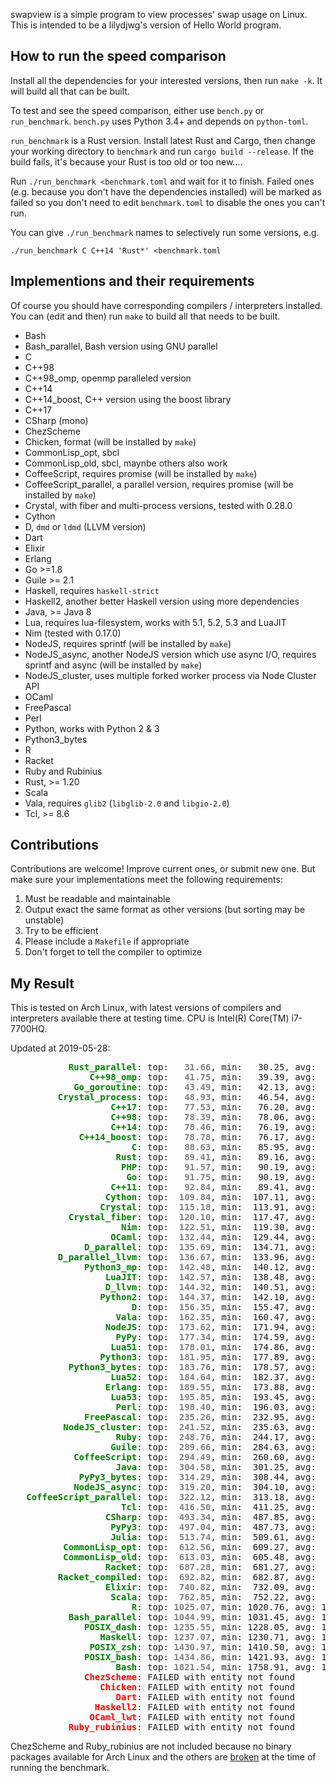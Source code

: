 swapview is a simple program to view processes' swap usage on Linux. This is intended to be a lilydjwg's version of Hello World program.

How to run the speed comparison
----

Install all the dependencies for your interested versions, then run `make -k`. It will build all that can be built.

To test and see the speed comparison, either use `bench.py` or `run_benchmark`. `bench.py` uses Python 3.4+ and depends on `python-toml`.

`run_benchmark` is a Rust version. Install latest Rust and Cargo, then change your working directory to `benchmark` and run `cargo build --release`. If the build fails, it's because your Rust is too old or too new....

Run `./run_benchmark <benchmark.toml` and wait for it to finish. Failed ones (e.g. because you don't have the dependencies installed) will be marked as failed so you don't need to edit `benchmark.toml` to disable the ones you can't run.

You can give `./run_benchmark` names to selectively run some versions, e.g.

    ./run_benchmark C C++14 'Rust*' <benchmark.toml

Implementions and their requirements
----

Of course you should have corresponding compilers / interpreters installed.
You can (edit and then) run `make` to build all that needs to be built.

* Bash
* Bash_parallel, Bash version using GNU parallel
* C
* C++98
* C++98_omp, openmp paralleled version
* C++14
* C++14_boost, C++ version using the boost library
* C++17
* CSharp (mono)
* ChezScheme
* Chicken, format (will be installed by `make`)
* CommonLisp_opt, sbcl
* CommonLisp_old, sbcl, maynbe others also work
* CoffeeScript, requires promise (will be installed by `make`)
* CoffeeScript_parallel, a parallel version, requires promise (will be installed by `make`)
* Crystal, with fiber and multi-process versions, tested with 0.28.0
* Cython
* D, `dmd` or `ldmd` (LLVM version)
* Dart
* Elixir
* Erlang
* Go >=1.8
* Guile >= 2.1
* Haskell, requires `haskell-strict`
* Haskell2, another better Haskell version using more dependencies
* Java, >= Java 8
* Lua, requires lua-filesystem, works with 5.1, 5.2, 5.3 and LuaJIT
* Nim (tested with 0.17.0)
* NodeJS, requires sprintf (will be installed by `make`)
* NodeJS_async, another NodeJS version which use async I/O, requires sprintf and async (will be installed by `make`)
* NodeJS_cluster, uses multiple forked worker process via Node Cluster API
* OCaml
* FreePascal
* Perl
* Python, works with Python 2 & 3
* Python3_bytes
* R
* Racket
* Ruby and Rubinius
* Rust, >= 1.20
* Scala
* Vala, requires `glib2` (`libglib-2.0` and `libgio-2.0`)
* Tcl, >= 8.6

Contributions
----

Contributions are welcome! Improve current ones, or submit new one. But make
sure your implementations meet the following requirements:

1. Must be readable and maintainable
2. Output exact the same format as other versions (but sorting may be
   unstable)
3. Try to be efficient
4. Please include a `Makefile` if appropriate
5. Don't forget to tell the compiler to optimize

My Result
----

This is tested on Arch Linux, with latest versions of compilers and interpreters available there at testing time. CPU is Intel(R) Core(TM) i7-7700HQ.

Updated at 2019-05-28:

<pre>
<span style="font-weight:bold;color:green;">           Rust_parallel</span>: top: <span style="font-weight:bold;color:gray;">  31.66</span>, min:   30.25, avg:   34.20, max:   39.98, mdev:    2.93, cnt:  20
<span style="font-weight:bold;color:green;">               C++98_omp</span>: top: <span style="font-weight:bold;color:gray;">  41.75</span>, min:   39.39, avg:   44.87, max:   52.22, mdev:    3.67, cnt:  20
<span style="font-weight:bold;color:green;">            Go_goroutine</span>: top: <span style="font-weight:bold;color:gray;">  43.49</span>, min:   42.13, avg:   45.84, max:   58.78, mdev:    3.81, cnt:  20
<span style="font-weight:bold;color:green;">         Crystal_process</span>: top: <span style="font-weight:bold;color:gray;">  48.93</span>, min:   46.54, avg:   50.96, max:   61.33, mdev:    3.27, cnt:  20
<span style="font-weight:bold;color:green;">                   C++17</span>: top: <span style="font-weight:bold;color:gray;">  77.53</span>, min:   76.20, avg:   78.89, max:   82.55, mdev:    1.62, cnt:  20
<span style="font-weight:bold;color:green;">                   C++98</span>: top: <span style="font-weight:bold;color:gray;">  78.39</span>, min:   78.06, avg:   79.03, max:   81.92, mdev:    0.87, cnt:  20
<span style="font-weight:bold;color:green;">                   C++14</span>: top: <span style="font-weight:bold;color:gray;">  78.46</span>, min:   76.19, avg:   80.56, max:   95.23, mdev:    3.90, cnt:  20
<span style="font-weight:bold;color:green;">             C++14_boost</span>: top: <span style="font-weight:bold;color:gray;">  78.78</span>, min:   76.17, avg:   80.00, max:   85.82, mdev:    1.91, cnt:  20
<span style="font-weight:bold;color:green;">                       C</span>: top: <span style="font-weight:bold;color:gray;">  88.63</span>, min:   85.95, avg:   90.86, max:  106.44, mdev:    4.04, cnt:  20
<span style="font-weight:bold;color:green;">                    Rust</span>: top: <span style="font-weight:bold;color:gray;">  89.41</span>, min:   89.16, avg:   90.22, max:   92.38, mdev:    1.02, cnt:  20
<span style="font-weight:bold;color:green;">                     PHP</span>: top: <span style="font-weight:bold;color:gray;">  91.57</span>, min:   90.19, avg:   93.31, max:   99.70, mdev:    2.49, cnt:  20
<span style="font-weight:bold;color:green;">                      Go</span>: top: <span style="font-weight:bold;color:gray;">  91.75</span>, min:   90.19, avg:   93.72, max:  106.00, mdev:    3.44, cnt:  20
<span style="font-weight:bold;color:green;">                   C++11</span>: top: <span style="font-weight:bold;color:gray;">  92.84</span>, min:   89.41, avg:   94.52, max:  104.65, mdev:    2.85, cnt:  20
<span style="font-weight:bold;color:green;">                  Cython</span>: top: <span style="font-weight:bold;color:gray;"> 109.84</span>, min:  107.11, avg:  111.28, max:  117.36, mdev:    2.16, cnt:  20
<span style="font-weight:bold;color:green;">                 Crystal</span>: top: <span style="font-weight:bold;color:gray;"> 115.18</span>, min:  113.91, avg:  116.68, max:  121.05, mdev:    1.81, cnt:  20
<span style="font-weight:bold;color:green;">           Crystal_fiber</span>: top: <span style="font-weight:bold;color:gray;"> 120.10</span>, min:  117.47, avg:  122.22, max:  128.93, mdev:    2.88, cnt:  20
<span style="font-weight:bold;color:green;">                     Nim</span>: top: <span style="font-weight:bold;color:gray;"> 122.51</span>, min:  119.30, avg:  123.52, max:  125.16, mdev:    1.45, cnt:  20
<span style="font-weight:bold;color:green;">                   OCaml</span>: top: <span style="font-weight:bold;color:gray;"> 132.44</span>, min:  129.44, avg:  135.86, max:  141.06, mdev:    3.89, cnt:  20
<span style="font-weight:bold;color:green;">              D_parallel</span>: top: <span style="font-weight:bold;color:gray;"> 135.69</span>, min:  134.71, avg:  138.15, max:  146.49, mdev:    3.25, cnt:  20
<span style="font-weight:bold;color:green;">         D_parallel_llvm</span>: top: <span style="font-weight:bold;color:gray;"> 136.67</span>, min:  133.96, avg:  138.74, max:  143.62, mdev:    2.40, cnt:  20
<span style="font-weight:bold;color:green;">              Python3_mp</span>: top: <span style="font-weight:bold;color:gray;"> 142.48</span>, min:  140.12, avg:  145.28, max:  154.64, mdev:    3.55, cnt:  20
<span style="font-weight:bold;color:green;">                  LuaJIT</span>: top: <span style="font-weight:bold;color:gray;"> 142.57</span>, min:  138.48, avg:  145.08, max:  150.07, mdev:    3.05, cnt:  20
<span style="font-weight:bold;color:green;">                  D_llvm</span>: top: <span style="font-weight:bold;color:gray;"> 144.32</span>, min:  140.51, avg:  146.66, max:  152.88, mdev:    2.95, cnt:  20
<span style="font-weight:bold;color:green;">                 Python2</span>: top: <span style="font-weight:bold;color:gray;"> 144.37</span>, min:  142.10, avg:  147.11, max:  153.80, mdev:    3.30, cnt:  20
<span style="font-weight:bold;color:green;">                       D</span>: top: <span style="font-weight:bold;color:gray;"> 156.35</span>, min:  155.47, avg:  157.50, max:  161.66, mdev:    1.52, cnt:  20
<span style="font-weight:bold;color:green;">                    Vala</span>: top: <span style="font-weight:bold;color:gray;"> 162.35</span>, min:  160.47, avg:  166.09, max:  183.56, mdev:    5.25, cnt:  20
<span style="font-weight:bold;color:green;">                  NodeJS</span>: top: <span style="font-weight:bold;color:gray;"> 173.62</span>, min:  171.94, avg:  176.15, max:  185.79, mdev:    3.55, cnt:  20
<span style="font-weight:bold;color:green;">                    PyPy</span>: top: <span style="font-weight:bold;color:gray;"> 177.34</span>, min:  174.59, avg:  181.06, max:  192.67, mdev:    4.71, cnt:  20
<span style="font-weight:bold;color:green;">                   Lua51</span>: top: <span style="font-weight:bold;color:gray;"> 178.01</span>, min:  174.86, avg:  180.70, max:  187.21, mdev:    3.27, cnt:  20
<span style="font-weight:bold;color:green;">                 Python3</span>: top: <span style="font-weight:bold;color:gray;"> 181.95</span>, min:  177.89, avg:  185.85, max:  202.93, mdev:    5.38, cnt:  20
<span style="font-weight:bold;color:green;">           Python3_bytes</span>: top: <span style="font-weight:bold;color:gray;"> 183.76</span>, min:  178.57, avg:  187.50, max:  198.51, mdev:    4.76, cnt:  20
<span style="font-weight:bold;color:green;">                   Lua52</span>: top: <span style="font-weight:bold;color:gray;"> 184.64</span>, min:  182.37, avg:  188.47, max:  198.35, mdev:    4.40, cnt:  20
<span style="font-weight:bold;color:green;">                  Erlang</span>: top: <span style="font-weight:bold;color:gray;"> 189.55</span>, min:  173.88, avg:  214.64, max:  265.47, mdev:   29.23, cnt:  20
<span style="font-weight:bold;color:green;">                   Lua53</span>: top: <span style="font-weight:bold;color:gray;"> 195.85</span>, min:  193.45, avg:  199.02, max:  214.06, mdev:    4.45, cnt:  20
<span style="font-weight:bold;color:green;">                    Perl</span>: top: <span style="font-weight:bold;color:gray;"> 198.40</span>, min:  196.03, avg:  202.55, max:  223.36, mdev:    5.94, cnt:  20
<span style="font-weight:bold;color:green;">              FreePascal</span>: top: <span style="font-weight:bold;color:gray;"> 235.26</span>, min:  232.95, avg:  237.63, max:  246.81, mdev:    3.13, cnt:  20
<span style="font-weight:bold;color:green;">          NodeJS_cluster</span>: top: <span style="font-weight:bold;color:gray;"> 241.52</span>, min:  235.63, avg:  246.54, max:  256.75, mdev:    6.25, cnt:  20
<span style="font-weight:bold;color:green;">                    Ruby</span>: top: <span style="font-weight:bold;color:gray;"> 248.76</span>, min:  244.17, avg:  252.83, max:  265.90, mdev:    5.09, cnt:  20
<span style="font-weight:bold;color:green;">                   Guile</span>: top: <span style="font-weight:bold;color:gray;"> 289.66</span>, min:  284.63, avg:  295.38, max:  314.62, mdev:    7.27, cnt:  20
<span style="font-weight:bold;color:green;">            CoffeeScript</span>: top: <span style="font-weight:bold;color:gray;"> 294.49</span>, min:  260.60, avg:  307.95, max:  339.71, mdev:   18.64, cnt:  20
<span style="font-weight:bold;color:green;">                    Java</span>: top: <span style="font-weight:bold;color:gray;"> 304.58</span>, min:  301.25, avg:  309.49, max:  335.23, mdev:    7.17, cnt:  20
<span style="font-weight:bold;color:green;">             PyPy3_bytes</span>: top: <span style="font-weight:bold;color:gray;"> 314.29</span>, min:  308.44, avg:  317.11, max:  328.49, mdev:    4.42, cnt:  20
<span style="font-weight:bold;color:green;">            NodeJS_async</span>: top: <span style="font-weight:bold;color:gray;"> 319.20</span>, min:  304.10, avg:  330.01, max:  365.63, mdev:   14.50, cnt:  20
<span style="font-weight:bold;color:green;">   CoffeeScript_parallel</span>: top: <span style="font-weight:bold;color:gray;"> 322.12</span>, min:  313.18, avg:  332.55, max:  353.75, mdev:   12.65, cnt:  20
<span style="font-weight:bold;color:green;">                     Tcl</span>: top: <span style="font-weight:bold;color:gray;"> 416.50</span>, min:  411.25, avg:  420.01, max:  430.85, mdev:    4.61, cnt:  20
<span style="font-weight:bold;color:green;">                  CSharp</span>: top: <span style="font-weight:bold;color:gray;"> 493.34</span>, min:  487.85, avg:  497.50, max:  504.82, mdev:    5.05, cnt:  20
<span style="font-weight:bold;color:green;">                   PyPy3</span>: top: <span style="font-weight:bold;color:gray;"> 497.04</span>, min:  487.73, avg:  502.10, max:  524.44, mdev:    7.98, cnt:  20
<span style="font-weight:bold;color:green;">                   Julia</span>: top: <span style="font-weight:bold;color:gray;"> 513.74</span>, min:  509.61, avg:  519.10, max:  549.11, mdev:    8.53, cnt:  20
<span style="font-weight:bold;color:green;">          CommonLisp_opt</span>: top: <span style="font-weight:bold;color:gray;"> 612.56</span>, min:  609.27, avg:  617.61, max:  628.88, mdev:    5.84, cnt:  20
<span style="font-weight:bold;color:green;">          CommonLisp_old</span>: top: <span style="font-weight:bold;color:gray;"> 613.03</span>, min:  605.48, avg:  620.37, max:  638.00, mdev:    9.03, cnt:  20
<span style="font-weight:bold;color:green;">                  Racket</span>: top: <span style="font-weight:bold;color:gray;"> 687.28</span>, min:  681.27, avg:  697.35, max:  731.37, mdev:   13.68, cnt:  20
<span style="font-weight:bold;color:green;">         Racket_compiled</span>: top: <span style="font-weight:bold;color:gray;"> 692.82</span>, min:  682.87, avg:  700.38, max:  712.80, mdev:    8.98, cnt:  20
<span style="font-weight:bold;color:green;">                  Elixir</span>: top: <span style="font-weight:bold;color:gray;"> 740.82</span>, min:  732.09, avg:  748.43, max:  766.95, mdev:    9.57, cnt:  20
<span style="font-weight:bold;color:green;">                   Scala</span>: top: <span style="font-weight:bold;color:gray;"> 762.85</span>, min:  752.22, avg:  774.40, max:  804.77, mdev:   14.08, cnt:  20
<span style="font-weight:bold;color:green;">                       R</span>: top: <span style="font-weight:bold;color:gray;">1025.07</span>, min: 1020.76, avg: 1032.81, max: 1066.16, mdev: 4186.23, cnt:  20
<span style="font-weight:bold;color:green;">           Bash_parallel</span>: top: <span style="font-weight:bold;color:gray;">1044.99</span>, min: 1031.45, avg: 1057.94, max: 1084.40, mdev: 4186.24, cnt:  20
<span style="font-weight:bold;color:green;">              POSIX_dash</span>: top: <span style="font-weight:bold;color:gray;">1235.55</span>, min: 1228.05, avg: 1257.52, max: 1357.65, mdev: 4186.37, cnt:  20
<span style="font-weight:bold;color:green;">                 Haskell</span>: top: <span style="font-weight:bold;color:gray;">1237.07</span>, min: 1230.71, avg: 1249.83, max: 1283.97, mdev: 4186.25, cnt:  20
<span style="font-weight:bold;color:green;">               POSIX_zsh</span>: top: <span style="font-weight:bold;color:gray;">1430.97</span>, min: 1410.50, avg: 1475.44, max: 1782.56, mdev: 4075.51, cnt:  20
<span style="font-weight:bold;color:green;">              POSIX_bash</span>: top: <span style="font-weight:bold;color:gray;">1434.86</span>, min: 1421.93, avg: 1451.54, max: 1513.64, mdev: 4074.64, cnt:  20
<span style="font-weight:bold;color:green;">                    Bash</span>: top: <span style="font-weight:bold;color:gray;">1821.54</span>, min: 1758.91, avg: 1900.82, max: 2326.75, mdev: 3873.64, cnt:  16
<span style="font-weight:bold;color:red;">              ChezScheme</span>: FAILED with entity not found
<span style="font-weight:bold;color:red;">                 Chicken</span>: FAILED with entity not found
<span style="font-weight:bold;color:red;">                    Dart</span>: FAILED with entity not found
<span style="font-weight:bold;color:red;">                Haskell2</span>: FAILED with entity not found
<span style="font-weight:bold;color:red;">               OCaml_lwt</span>: FAILED with entity not found
<span style="font-weight:bold;color:red;">           Ruby_rubinius</span>: FAILED with entity not found
</pre>

ChezScheme and Ruby_rubinius are not included because no binary packages available for Arch Linux and the others are [broken](https://github.com/lilydjwg/swapview/tree/master/broken) at the time of running the benchmark.
